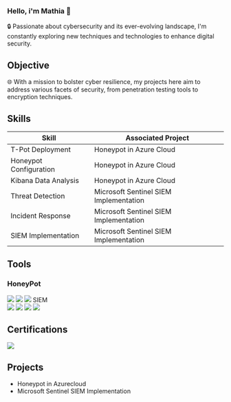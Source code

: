 ### Hello, i'm Mathia 👋

🔒 Passionate about cybersecurity and its ever-evolving landscape, I'm constantly exploring new techniques and technologies to enhance digital security.

## Objective
🌐 With a mission to bolster cyber resilience, my projects here aim to address various facets of security, from penetration testing tools to encryption techniques.

## Skills

| Skill                                         | Associated Project         |
|-----------------------------------------------|----------------------------|
| T-Pot Deployment                              | Honeypot in Azure Cloud|
| Honeypot Configuration                        | Honeypot in Azure Cloud|
| Kibana Data Analysis                          | Honeypot in Azure Cloud|
| Threat Detection                              | Microsoft Sentinel SIEM Implementation|
|Incident Response                              |Microsoft Sentinel SIEM Implementation|
|SIEM Implementation                            |Microsoft Sentinel SIEM Implementation|

## Tools
### HoneyPot 
</div>
<img src="https://img.shields.io/badge/-Kibana-005571?style=for-the-badge&logo=kibana&logoColor=white" >
<img src="https://img.shields.io/badge/-Azure-0089D6?style=for-the-badge&logo=microsoft-azure&logoColor=white">
<img src="https://img.shields.io/badge/-T--Pot-007ACC?style=for-the-badge&logo=linux&logoColor=white">
 SIEM
<div>
    <img src="https://img.shields.io/badge/-Microsoft_Sentinel-0078D4?&style=for-the-badge&logo=Microsoft&logoColor=white" />
   <img src="https://img.shields.io/badge/-Azure_Monitor-0089D6?style=for-the-badge&logo=microsoft-azure&logoColor=white">
   <img src="https://img.shields.io/badge/-Azure_Security_Center-0089D6?style=for-the-badge&logo=microsoft-azure&logoColor=white">
<img src="https://img.shields.io/badge/-Azure_Log_Analytics_Query_Language_(KQL)-0078D4?style=for-the-badge&logo=azure-devops&logoColor=white">

    

 



## Certifications

<img src="https://img.shields.io/badge/-Security%2B-FF0000?&style=for-the-badge&logo=CompTIA&logoColor=white" />

## Projects
- Honeypot in Azurecloud
- Microsoft Sentinel SIEM Implementation
